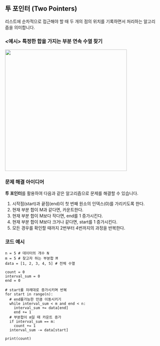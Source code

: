 ## 투 포인터 (Two Pointers)
리스트에 순차적으로 접근해야 할 때 두 개의 점의 위치를 기록하면서 처리하는 알고리즘을 의미합니다.

### <예시> 특정한 합을 가지는 부분 연속 수열 찾기
<img src=https://user-images.githubusercontent.com/62216628/162943088-5e9c234b-eec1-488b-9846-c7aadfeb7995.png width=400px></img>

### 문제 해결 아이디어
**투 포인터**를 활용하여 다음과 같은 알고리즘으로 문제를 해결할 수 있습니다.
1. 시작점(start)과 끝점(end)이 첫 번째 원소의 인덱스(0)를 가리키도록 한다.
1. 현재 부분 합이 M과 같다면, 카운트한다.
1. 현재 부분 합이 M보다 작다면, end를 1 증가시킨다.
1. 현재 부분 합이 M보다 크거나 같다면, start를 1 증가시킨다.
1. 모든 경우를 확인할 때까지 2번부터 4번까지의 과정을 반복한다.

### 코드 예시
```
n = 5 # 데이터의 개수 N
m = 5 # 찾고자 하는 부분합 M
data = [1, 2, 3, 4, 5] # 전체 수열

count = 0
interval_sum = 0
end = 0

# start를 차례대로 증가시키며 반복
for start in range(n):
  # end를가능한 만큼 이동시키기
  while interval_sum < m and end < n:
    interval_sum += data[end]
    end += 1
  # 부분합이 m일 때 카운트 증가
  if interval_sum == m:
    count += 1
  interval_sum -= data[start]
  
print(count)
```

